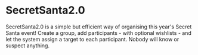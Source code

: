 # SecretSanta2.0
SecretSanta2.0 is a simple but efficient way of organising this year's Secret Santa event! Create a group, add participants - with optional wishlists - and let the system assign a target to each participant. Nobody will know or suspect anything.
